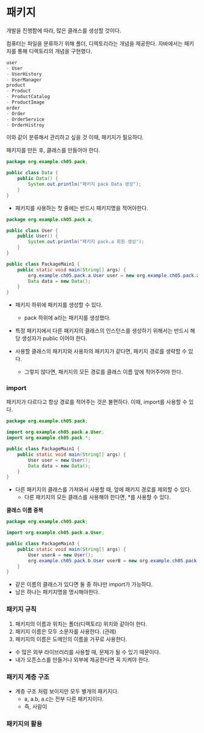 패키지
==
개발을 진행함에 따라, 많은 클래스를 생성할 것이다.

컴퓨터는 파일을 분류하기 위해 폴더, 디렉토리라는 개념을 제공한다.
자바에서는 패키지를 통해 디렉토리의 개념을 구현했다.

```java
user
- User
- UserHistory
- UserManager
product
- Product
- ProductCatalog
- ProductImage
order
- Order
- OrderService
- OrderHistroy
```
이와 같이 분류해서 관리하고 싶을 것 이때, 패키지가 필요하다.

패키지를 만든 후, 클래스를 만들어야 한다.
```java
package org.example.ch05.pack;

public class Data {
    public Data() {
        System.out.println("패키지 pack Data 생성");
    }
}
```
- 패키지를 사용하는 첫 줄에는 반드시 패키지명을 적어야한다.

```java
package org.example.ch05.pack.a;

public class User {
    public User() {
        System.out.println("패키지 pack.a 회원 생성");
    }
}

public class PackageMain1 {
    public static void main(String[] args) {
        org.example.ch05.pack.a.User user = new org.example.ch05.pack.a.User();
        Data data = new Data();
    }
}

```
- 패키지 하위에 패키지를 생성할 수 있다.
  - pack 하위에 a라는 패키지를 생성했다.
  
- 특정 패키지에서 다른 패키지의 클래스의 인스턴스를 생성하기 위해서는 반드시 해당 생성자가 public 이어야 한다.
- 사용할 클래스의 패키지와 사용자의 패키지가 같다면, 패키지 경로를 생략할 수 있다.
  - 그렇지 않다면, 패키지의 모든 경로를 클래스 이름 앞에 적어주어야 한다.


### import
패키지가 다르다고 항상 경로를 적어주는 것은 불편하다. 이때, import를 사용할 수 있다.
```java
package org.example.ch05.pack;

import org.example.ch05.pack.a.User;
import org.example.ch05.pack.*;

public class PackageMain1 {
    public static void main(String[] args) {
        User user = new User();
        Data data = new Data();
    }
}
```
- 다른 패키지의 클래스를 가져와서 사용할 때, 앞에 패키지 경로를 제외할 수 있다.
  - 다른 패키지의 모든 클래스를 사용해야 한다면, *를 사용할 수 있다.

**클래스 이름 중복**

```java
package org.example.ch05.pack;

import org.example.ch05.pack.a.User;

public class PackageMain3 {
    public static void main(String[] args) {
        User userA = new User();
        org.example.ch05.pack.b.User userB = new org.example.ch05.pack.b.User();
    }
}

```
- 같은 이름의 클래스가 있다면 둘 중 하나만 import가 가능하다.
- 남은 하나는 패키지명을 명시해야한다.

### 패키지 규칙
1. 패키지의 이름과 위치는 폴더(디렉토리) 위치와 같아야 한다.
2. 패키지 이름은 모두 소문자를 사용한다. (관례)
3. 패키지의 이름은 도메인의 이름을 거꾸로 사용한다.
  - 수 많은 외부 라이브러리를 사용할 때, 문제가 될 수 있기 때문이다.
  - 내가 오픈소스를 만들거나 외부에 제공한다면 꼭 지켜야 한다.

### 패키지 계층 구조
- 계층 구조 처럼 보이지만 모두 별개의 패키지다.
  - a, a.b, a.c는 전부 다른 패키지이다.
  - 즉, 사람이

### 패키지의 활용